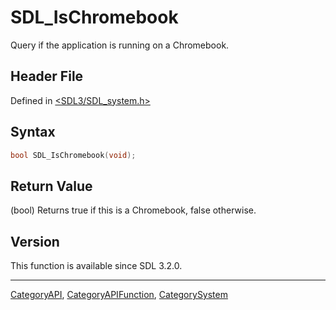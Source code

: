 # SDL_IsChromebook

Query if the application is running on a Chromebook.

## Header File

Defined in [<SDL3/SDL_system.h>](https://github.com/libsdl-org/SDL/blob/main/include/SDL3/SDL_system.h)

## Syntax

```c
bool SDL_IsChromebook(void);
```

## Return Value

(bool) Returns true if this is a Chromebook, false otherwise.

## Version

This function is available since SDL 3.2.0.

----
[CategoryAPI](CategoryAPI), [CategoryAPIFunction](CategoryAPIFunction), [CategorySystem](CategorySystem)

